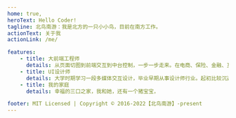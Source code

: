 ```yaml
---
home: true,
heroText: Hello Coder! 
tagline: 北鸟南游：我是北方的一只小小鸟，目前在南方工作。
actionText: 关于我
actionLink: /me/

features:
    - title: 大前端工程师
      details: 从页面切图到前端交互到中台控制，一步一步走来。在电商、保险、金融、互联网等多种行业公司做开发，每种行业的业务性质不同，工作强度都大致相同（少不了的加班），使用的技术也基本类似，套层壳，包装一层新概念，成立一个项目组、实验室。
    - title: UI设计师
      details: 大学时期学习一段多媒体交互设计，毕业早期从事设计师行业。起初比较沉迷3D 游戏、影视之类，接触过3D max、Maya、ZB、等软件。后来没有在此行业混下去，终究是败给缺乏艺术细胞培养。
    - title: 我的家庭
      details: 幸福的三口之家，我和她，还有一个猪宝宝，

footer: MIT Licensed | Copyright © 2016-2022【北鸟南游】-present
---
```




